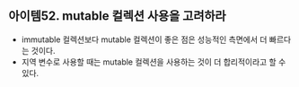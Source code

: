 ## 아이템52. mutable 컬렉션 사용을 고려하라

- immutable 컬렉션보다 mutable 컬렉션이 좋은 점은 성능적인 측면에서 더 빠르다는 것이다.
- 지역 변수로 사용할 때는 mutable 컬렉션을 사용하는 것이 더 합리적이라고 할 수 있다.